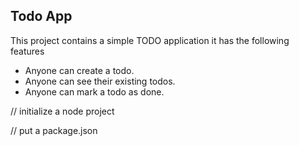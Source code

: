 ## Todo App
This project contains a simple TODO application 
it has the following features
- Anyone can create a todo.
- Anyone can see their existing todos.
- Anyone can mark a todo as done.

// initialize a node project

// put a package.json